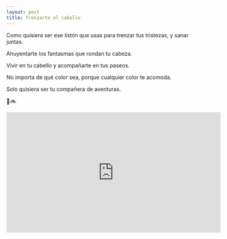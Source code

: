 ```yaml
---
layout: post
title: Trenzarte el cabello
---
```


<p></p>

<p style='text-align: justify;'> 
  
<p> Como quisiera ser ese listón que usas para trenzar tus tristezas, y sanar juntas. </p>
<p> Ahuyentarte los fantasmas que rondan tu cabeza. </p>
<p> Vivir en tu cabello y acompañarte en tus paseos. </p>
<p> No importa de qué color sea, porque cualquier color te acomoda. </p>
<p> Solo quisiera ser tu compañera de aventuras. </p>

</p>
🌼🚲
<p></p>
  
<iframe width="560" height="315" src="https://www.youtube.com/embed/uYuhvaZY4RU" frameborder="0" allow="accelerometer; autoplay; encrypted-media; gyroscope; picture-in-picture" allowfullscreen></iframe>
